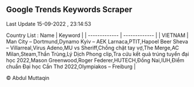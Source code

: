 

## Google Trends Keywords Scraper 
 
Last Update 15-09-2022 , 23:14:53

Country List :
 Name  | Keyword |
| ------------- | ------------- |
| VIETNAM | Man City – Dortmund,Dynamo Kyiv – AEK Larnaca,PTIT,Hapoel Beer Sheva – Villarreal,Virus Adeno,MU vs Sheriff,Chồng chặt tay vợ,The Merge,AC Milan,Steam,Thần Trùng,Lý Dịch Phong clip,Tra cứu kết quả trúng tuyển đại học 2022,Mason Greenwood,Roger Federer,HUTECH,Đồng Nai,IUH,Điểm chuẩn Đại học Cần Thơ 2022,Olympiakos – Freiburg |



© Abdul Muttaqin 

